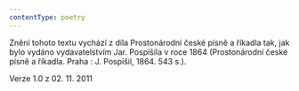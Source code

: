 ```yaml
---
contentType: poetry
---
```


<section>

Znění tohoto textu vychází z díla Prostonárodní české písně a říkadla tak, jak bylo vydáno vydavatelstvím Jar. Pospíšila v roce 1864 (Prostonárodní české písně a říkadla. Praha : J. Pospíšil, 1864. 543 s.).

</section>

<section>

Verze 1.0 z 02. 11. 2011

</section>
